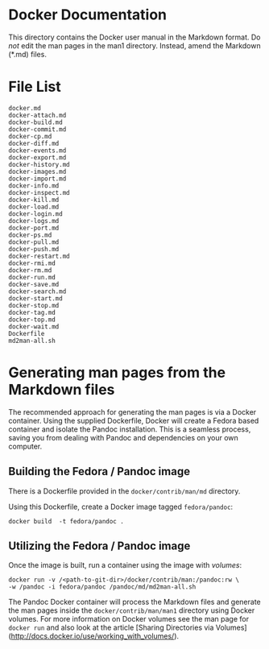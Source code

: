 Docker Documentation
====================

This directory contains the Docker user manual in the Markdown format.
Do *not* edit the man pages in the man1 directory. Instead, amend the
Markdown (*.md) files.

# File List

    docker.md
    docker-attach.md
    docker-build.md
    docker-commit.md
    docker-cp.md
    docker-diff.md
    docker-events.md
    docker-export.md
    docker-history.md
    docker-images.md
    docker-import.md
    docker-info.md
    docker-inspect.md
    docker-kill.md
    docker-load.md
    docker-login.md
    docker-logs.md
    docker-port.md
    docker-ps.md
    docker-pull.md
    docker-push.md
    docker-restart.md
    docker-rmi.md
    docker-rm.md
    docker-run.md
    docker-save.md
    docker-search.md
    docker-start.md
    docker-stop.md
    docker-tag.md
    docker-top.md
    docker-wait.md
    Dockerfile
    md2man-all.sh

# Generating man pages from the Markdown files

The recommended approach for generating the man pages is via a  Docker 
container. Using the supplied Dockerfile, Docker will create a Fedora based 
container and isolate the Pandoc installation. This is a seamless process, 
saving you from dealing with Pandoc and dependencies on your own computer.

## Building the Fedora / Pandoc image

There is a Dockerfile provided in the `docker/contrib/man/md` directory.

Using this Dockerfile, create a Docker image tagged `fedora/pandoc`:

    docker build  -t fedora/pandoc .

## Utilizing the Fedora / Pandoc image

Once the image is built, run a container using the image with *volumes*:

    docker run -v /<path-to-git-dir>/docker/contrib/man:/pandoc:rw \
    -w /pandoc -i fedora/pandoc /pandoc/md/md2man-all.sh

The Pandoc Docker container will process the Markdown files and generate
the man pages inside the `docker/contrib/man/man1` directory using
Docker volumes. For more information on Docker volumes see the man page for
`docker run` and also look at the article [Sharing Directories via Volumes]
(http://docs.docker.io/use/working_with_volumes/).
